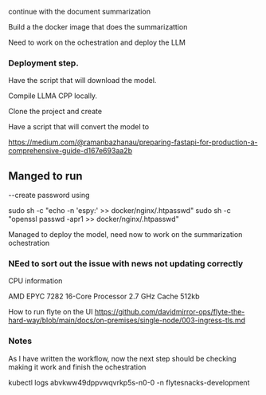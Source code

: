 continue with the document summarization


Build a the docker image that does the summarizattion 


Need to work on the ochestration and deploy the LLM


### Deployment step.

Have the script that will download the model.

Compile LLMA CPP locally.

Clone the project and create 

Have a script that will convert the model to 


https://medium.com/@ramanbazhanau/preparing-fastapi-for-production-a-comprehensive-guide-d167e693aa2b


## Manged to run 


 --create password using

 sudo sh -c "echo -n 'espy:' >>  docker/nginx/.htpasswd"
sudo sh -c "openssl passwd -apr1 >>  docker/nginx/.htpasswd"



Managed to deploy the model, need now to work on the summarization ochestration


### NEed to sort out the issue with news not updating correctly



CPU information

AMD EPYC 7282 16-Core Processor
2.7 GHz
Cache 512kb


How to run flyte on the UI
https://github.com/davidmirror-ops/flyte-the-hard-way/blob/main/docs/on-premises/single-node/003-ingress-tls.md


### Notes

As I have written the workflow, now the next step should be checking making it work and finish the ochestration

kubectl logs abvkww49dppvwqvrkp5s-n0-0  -n flytesnacks-development
